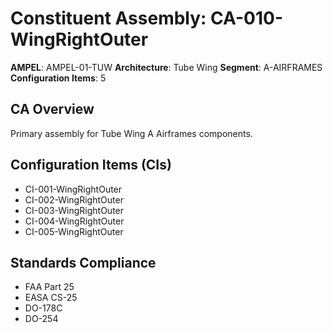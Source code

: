 # Constituent Assembly: CA-010-WingRightOuter

**AMPEL**: AMPEL-01-TUW
**Architecture**: Tube Wing
**Segment**: A-AIRFRAMES
**Configuration Items**: 5

## CA Overview
Primary assembly for Tube Wing A Airframes components.

## Configuration Items (CIs)
- CI-001-WingRightOuter
- CI-002-WingRightOuter
- CI-003-WingRightOuter
- CI-004-WingRightOuter
- CI-005-WingRightOuter

## Standards Compliance
- FAA Part 25
- EASA CS-25
- DO-178C
- DO-254
